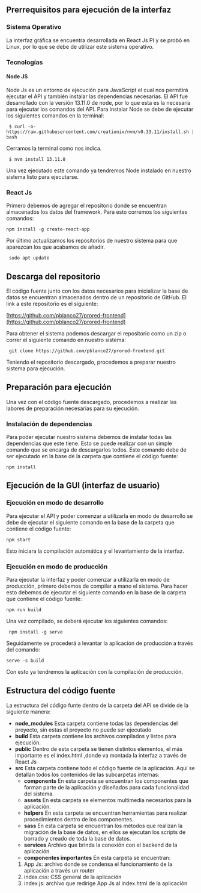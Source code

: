 ## Prerrequisitos para ejecución de la interfaz

### Sistema Operativo

La interfaz gráfica se encuentra desarrollada en React Js PI y se probó en Linux, por lo que se debe de utilizar este sistema operativo.

### Tecnologías
#### Node JS

Node Js es un entorno de ejecución para JavaScript el cual nos permitirá ejecutar el API y también instalar las dependencias necesarias. El API fue desarrollado con la versión 13.11.0 de node, por lo que esta es la necesaria para ejecutar los comandos del API. Para instalar Node se debe de ejecutar los siguientes comandos en la terminal:

``` $ curl -o- https://raw.githubusercontent.com/creationix/nvm/v0.33.11/install.sh | bash```

Cerramos la terminal como nos indica.

``` $ nvm install 13.11.0```

Una vez ejecutado este comando ya tendremos Node instalado en nuestro sistema listo para ejecutarse.

### React Js

Primero debemos de agregar el repositorio donde se encuentran almacenados los datos del framework. Para esto corremos los siguientes comandos:

``` npm install -g create-react-app ```

Por último actualizamos los repositorios de nuestro sistema para que aparezcan los que acabamos de añadir.

``` sudo apt update```


## Descarga del repositorio

El código fuente junto con los datos necesarios para inicializar la base de datos se encuentran almacenados dentro de un repositorio de GitHub. El link a este repositorio es el siguiente:

[https://github.com/pblanco27/prored-frontend](https://github.com/pblanco27/prored-frontend)

Para obtener el sistema podemos descargar el repositorio como un zip o correr el siguiente comando en nuestro sistema:

``` git clone https://github.com/pblanco27/prored-frontend.git```

Teniendo el repositorio descargado, procedemos a preparar nuestro sistema para ejecución.

## Preparación para ejecución

Una vez con el código fuente descargado, procedemos a realizar las labores de preparación necesarias para su ejecución. 

### Instalación de dependencias

Para poder ejecutar nuestro sistema debemos de instalar todas las dependencias que este tiene. Esto se puede realizar con un simple comando que se encarga de descargarlos todos. Este comando debe de ser ejecutado en la base de la carpeta que contiene el código fuente:

``` npm install ```

## Ejecución de la GUI (interfaz de usuario)

### Ejecución en modo de desarrollo

Para ejecutar el API  y poder comenzar a utilizarla en modo de desarrollo se debe de ejecutar el siguiente comando en la base de la carpeta que contiene el código fuente:

``` npm start ```

Esto iniciara la compilación automática y el levantamiento de la interfaz.

### Ejecución en modo de producción

Para ejecutar la interfaz  y poder comenzar a utilizarla en modo de producción, primero debemos de compilar a mano el sistema. Para hacer esto debemos de ejecutar el siguiente comando en la base de la carpeta que contiene el código fuente:

```npm run build ```

Una vez compilado, se deberá ejecutar los siguientes comandos:

``` npm install -g serve```

Seguidamente se procederá a levantar la aplicación de producción a través del comando:

``` serve -s build  ```


Con esto ya tendremos la aplicación con la compilación de producción.

## Estructura del código fuente

La estructura del código funte dentro de la carpeta del APi se divide de la siguiente manera:
*	<strong>node_modules</strong>
Esta carpeta contiene todas las dependencias del proyecto, sin estas el proyecto no puede ser ejecutado
*	<strong>build</strong>
Esta carpeta contiene los archivos compilados y listos para ejecución.
*	<strong>public</strong>
Dentro de esta carpeta se tienen distintos elementos, el más importante es el index.html ,donde va montada la interfaz a través de React Js
*	<strong>src</strong>
Esta carpeta contiene todo el código fuente de la aplicación. Aquí se detallan todos los contenidos de las subcarpetas internas:
	*	<strong>components</strong>
En esta carpeta se encuentran los componentes que forman parte de la aplicación y diseñados para cada funcionalidad del sistema.
	*	<strong>assets</strong>
En esta carpeta se elementos multimedia necesarios para la aplicación.
	*	<strong>helpers</strong>
En esta carpeta se encuentran herramientas para realizar procedimientos dentro de los componentes.
	*	<strong>sass</strong>
En esta carpeta se encuentran los métodos que realizan la migración de la base de datos, en ellos se ejecutan los scripts de borrado y creado de toda la base de datos.
	*	<strong>services</strong>
Archivo que brinda la conexión con el backend de la aplicación
	*	<strong>componentes importantes</strong>
En esta carpeta se encuentran:
    1. App Js: archivo donde se condensa el funcionamiento de la aplicación a través un router
    2. index.css:  CSS general de la aplicación 
    3. index.js: archivo que redirige App Js al index.html de la aplicación 
